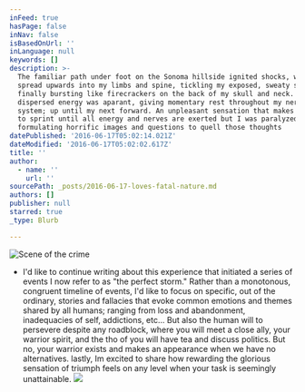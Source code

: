 ```yaml
---
inFeed: true
hasPage: false
inNav: false
isBasedOnUrl: ''
inLanguage: null
keywords: []
description: >-
  The familiar path under foot on the Sonoma hillside ignited shocks, which
  spread upwards into my limbs and spine, tickling my exposed, sweaty skin until
  finally bursting like firecrackers on the back of my skull and neck. The
  dispersed energy was aparant, giving momentary rest throughout my nervous
  system; up until my next forward. An unpleasant sensation that makes you want
  to sprint until all energy and nerves are exerted but I was paralyzed,
  formulating horrific images and questions to quell those thoughts 
datePublished: '2016-06-17T05:02:14.021Z'
dateModified: '2016-06-17T05:02:02.617Z'
title: ''
author:
  - name: ''
    url: ''
sourcePath: _posts/2016-06-17-loves-fatal-nature.md
authors: []
publisher: null
starred: true
_type: Blurb

---
```

![Scene of the crime](https://the-grid-user-content.s3-us-west-2.amazonaws.com/19c60d79-7150-4049-8add-427d23bbcd94.jpg)

* I'd like to continue writing about this experience that initiated a series of events I now refer to as "the perfect storm." Rather than a monotonous, congruent timeline of events, I'd like to focus on specific, out of the ordinary, stories and fallacies that evoke common emotions and themes shared by all humans; ranging from loss and abandonment, inadequacies of self, addictions, etc... But also the human will to persevere despite any roadblock, where you will meet a close ally, your warrior spirit, and the tho of you will have tea and discuss politics. But no, your warrior exists and makes an appearance when we have no alternatives. lastly, Im excited to share how rewarding the glorious sensation of triumph feels on any level when your task is seemingly unattainable. ![](https://the-grid-user-content.s3-us-west-2.amazonaws.com/4c3c4fe9-0a26-42f5-87cf-76c6134a0fb6.jpg)